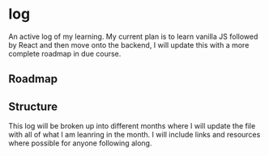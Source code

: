 # log
An active log of my learning. My current plan is to learn vanilla JS followed by React and then move onto the backend, I will update this with a more complete roadmap in due course.

## Roadmap

## Structure

This log will be broken up into different months where I will update the file with all of what I am leanring in the month. I will include links and resources where possible for anyone following along.
